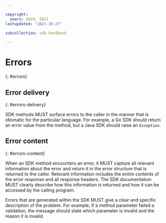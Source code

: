 ```yaml
---

copyright:
  years: 2019, 2021
lastupdated: "2021-10-27"

subcollection: sdk-handbook

---
```


# Errors
{: #errors}

## Error delivery
{: #errors-delivery}

SDK methods MUST surface errors to the caller in the manner that is idiomatic for the particular language.
For example, a Go SDK should return an error value from the method, but a Java SDK should raise an `Exception`.

## Error content
{: #errors-content}

When an SDK method encounters an error, it MUST capture all relevant information about the error and return it
in the error structure that is returned to the caller. Relevant information includes the entire contents of the
error response and all response headers. The SDK documentation MUST clearly describe how this information is 
returned and how it can be accessed by the calling program.

Errors that are generated within the SDK MUST give a clear and specific description of the problem.
For example, if a method parameter failed a validation, the message should state which parameter is invalid
and the reason it is invalid.
